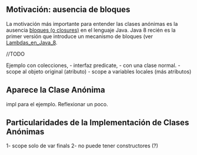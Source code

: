 Motivación: ausencia de bloques
-------------------------------

La motivación más importante para entender las clases anónimas es la ausencia [ bloques (o closures)](bloques.md) en el lenguaje Java. Java 8 recién es la primer versión que introduce un mecanismo de bloques (ver [Lambdas\_en\_Java\_8](lambdas-en-java-8.md).

//TODO

Ejemplo con colecciones, - interfaz predicate, - con una clase normal. - scope al objeto original (atributo) - scope a variables locales (más atributos)

Aparece la Clase Anónima
------------------------

impl para el ejemplo. Reflexionar un poco.

Particularidades de la Implementación de Clases Anónimas
--------------------------------------------------------

1- scope solo de var finals 2- no puede tener constructores (?)
